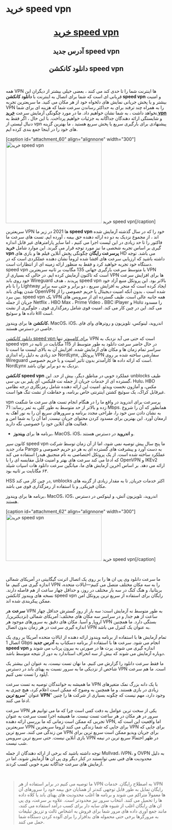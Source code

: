 # خرید speed vpn
<h1 style="text-align: center;"><a href="https://khabaiha.com/%d8%ae%d8%b1%db%8c%d8%af-speed-vpn/">خرید speed vpn</a></h1>
<h2 style="text-align: center;">آدرس جدید speed vpn</h2>
<h2 style="text-align: center;">دانلود کانکشن speed vpn</h2>
&nbsp;

<span class="VIiyi" lang="fa"><span class="JLqJ4b ChMk0b" data-language-for-alternatives="fa" data-language-to-translate-into="en" data-phrase-index="0">همه VPN ها اینترنت شما را تا حدی کند می کنند ، بعضی خیلی بیشتر از دیگران</span> <span class="JLqJ4b ChMk0b" data-language-for-alternatives="fa" data-language-to-translate-into="en" data-phrase-index="1">این قربانی ای است که شما برای اتصال به اینترنت با <strong>دانلود کانکشن speed vpn</strong> و امنیت بیشتر و یا پخش جریانی نمایش های دلخواه خود از هر مکان می کنید.</span> <span class="JLqJ4b ChMk0b" data-language-for-alternatives="fa" data-language-to-translate-into="en" data-phrase-index="2">ما سریعترین تجربه VPN را به همراه چند ترفند برای به حداکثر رساندن سرعت شما که هزینه ای برای شما نخواهد داشت ، به شما نشان خواهیم داد.</span> <span class="JLqJ4b ChMk0b" data-language-for-alternatives="fa" data-language-to-translate-into="en" data-phrase-index="4">ما در مورد چگونگی آزمایش سرعت <a href="https://khabaiha.com/"><strong>خرید vpn</strong></a> و شایستگی ارائه دهندگان جداگانه به جزئیات خواهیم پرداخت.</span> <span class="JLqJ4b ChMk0b" data-language-for-alternatives="fa" data-language-to-translate-into="en" data-phrase-index="5">با این حال ، اگر فقط به دنبال لیستی از vpn پیشنهادی برای بارگیری سریع یا پخش سریع هستید ، ما بهترین گزینه های خود را در اینجا جمع بندی کرده ایم.</span></span>

[caption id="attachment_60" align="alignnone" width="300"]<img class="size-full wp-image-60" src="https://khabaiha.com/wp-content/uploads/2021/02/speed-vpn-1.png" alt="خرید speed vpn" width="300" height="254" /> خرید speed vpn[/caption]

<div class="ccvoYb">
<div class="AxqVh">
<div class="OPPzxe">
<div class="dePhmb">
<div class="eyKpYb" data-language="fa" data-original-language="en" data-result-index="0">
<div class="J0lOec"><span class="VIiyi" lang="fa"><span class="JLqJ4b ChMk0b" data-language-for-alternatives="fa" data-language-to-translate-into="en" data-phrase-index="0">سریعترین VPN ها 2021</span> <span class="JLqJ4b ChMk0b" data-language-for-alternatives="fa" data-language-to-translate-into="en" data-phrase-index="2">در زیر ما <strong>speed vpn</strong> خود را که در سال گذشته آزمایش شده اند ، از مجموع نزدیک به دو ده ارائه دهنده حق بیمه ، آورده ایم.</span> <span class="JLqJ4b ChMk0b" data-language-for-alternatives="fa" data-language-to-translate-into="en" data-phrase-index="3">تست های سرعت ما فاکتور را تا حد زیادی در این لیست اجرا می کنیم ، اما سایر پارامترهای غیر قابل اندازه گیری بر اساس تجربه شخصی ما نیز مورد توجه قرار می گیرند.</span> <span class="JLqJ4b ChMk0b" data-language-for-alternatives="fa" data-language-to-translate-into="en" data-phrase-index="4">این موارد شامل <strong>خرید vpn پرسرعت رایگان</strong> چگونگی پخش آنلاین فیلم ها و بازی های HD می باشد.</span> <span class="JLqJ4b ChMk0b" data-language-for-alternatives="fa" data-language-to-translate-into="en" data-phrase-index="6">توجه داشته باشید که ارزیابی سرعت های افشا شده لزوماً نشان دهنده عملکردی است که در دستگاه خود تجربه خواهید کرد و فقط به منظور ارائه زمینه ای از انتظارات است.</span></span></div>
</div>
</div>
</div>
</div>
</div>
<span class="JLqJ4b ChMk0b" data-language-for-alternatives="fa" data-language-to-translate-into="en" data-phrase-index="0">speed vpn با متوسط سرعت بارگیری جهانی 135 مگابیت بر ثانیه سریعترین VPN است که تاکنون آزمایش کرده ایم.</span> <span class="JLqJ4b ChMk0b" data-language-for-alternatives="fa" data-language-to-translate-into="en" data-phrase-index="1">در حالی که بسیاری از VPN ها برای افزایش سرعت خود روی باند Wireguard پریدند ، هدف speed vpn بالاتر بود.</span> <span class="JLqJ4b ChMk0b" data-language-for-alternatives="fa" data-language-to-translate-into="en" data-phrase-index="2">این پروتکل منبع آزاد خود را با نام Lightway ایجاد کرده است که منجر به افزایش سریع ، دو برابر و حتی سه برابر شدن پهنای باند OpenVPN شده است ، بدون آنکه امنیت دیجیتال یا حریم خصوصی را از بین ببرد.</span> <span class="JLqJ4b ChMk0b" data-language-for-alternatives="fa" data-language-to-translate-into="en" data-phrase-index="4">speed vpn یک VPN همه جانبه عالی است.</span> <span class="JLqJ4b ChMk0b" data-language-for-alternatives="fa" data-language-to-translate-into="en" data-phrase-index="5">طیف گسترده ای از سرویس های جریان از جمله Netflix ، HBO Max ، Prime Video ، BBC iPlayer و Hulu را مسدود می کند.</span> <span class="JLqJ4b ChMk0b" data-language-for-alternatives="fa" data-language-to-translate-into="en" data-phrase-index="6">این در چین کار می کند.</span> <span class="JLqJ4b ChMk0b" data-language-for-alternatives="fa" data-language-to-translate-into="en" data-phrase-index="7">امنیت قوی شامل رمزگذاری قوی ، جلوگیری از نشت داده ها و سوئیچ kill است.</span>

<strong>کانکشن</strong> ها برای ویندوز، MacOS، iOS، اندروید، لینوکس، تلویزیون و روترهای وای فای خاصی در دسترس هستند.

<a href="https://khabaiha.com/tag/%d8%af%d8%a7%d9%86%d9%84%d9%88%d8%af-%da%a9%d8%a7%d9%86%da%a9%d8%b4%d9%86-speed-vpn-%d8%a8%d8%b1%d8%a7%db%8c-%da%a9%d8%a7%d9%85%d9%be%db%8c%d9%88%d8%aa%d8%b1/">دانلود کانکشن speed vpn برای کامپیوتر</a> تنها VPN است که حتی می آید نزدیک به speed vpn در حال حاضر سرعت دانلود به طور متوسط از 115 مگابایت در ثانیه در سراسر تمام زمان ها و مکان های آزمایش شده. افزایش آن به بالای لیست ما است تا حد زیادی به دلیل راه اندازی NordLynx, پروتکل VPN سفارشی ساخته شده بر روی Wireguard است که ارائه داده ها کارآمدتر بدون تاثیر امنیت و یا حریم خصوصی. NordLynx نزدیک به دو برابر توان باشد.

<strong>کانکشن speed vpn</strong> عملکرد خوبی در مناطق دیگر، بیش از حد. این unblocks طیف گسترده ای از خدمات جریان از جمله نت فلیكس، آی پلیر بی بی سی، Hulu، HBO مكس، و آمازون نخست ویدئو. امنیت این ارائه دهنده شامل رمزنگاری درجه نظامی غیرقابل کراک، یک سوئیچ کشتن اینترنتی خاص برنامه، و حفاظت از نشت تنگ هوا است.

vpn پرسرعت برای اندروید در واقع ما را در هنگام انجام تست های سرعت ما شگفت زده و بالاتر از حد متوسط به طور کلی به ثمر رساند: 71 Mbps. همانطور که آن را شروع به نشان دادن سن خود را، طراحی مجدد برنامه و سرورهای سریع آن را به نور آهک به ارمغان آورد. این بهترین برای مسدود کردن محتوای جریان نیست, اما آن را به شما امن و فعالیت های آنلاین خود را خصوصی نگه دارید.
<ul>
 	<li>برنامه ها برای <strong>ویندوز</strong>، MacOS، iOS، و <strong>اندروید</strong> در دسترس هستند.</li>
</ul>
کانون سپر speed vpn ما پنج سال پیش توصیه نمی شود، اما از آن زمان توسط شرکت مادر جدید Pango به دست آورد و پیشرفت های گسترده ای به هر دو حریم خصوصی و عملکرد ساخته شده است. از یک پروتکل اختصاصی به نام منجنیق هیدرا استفاده می کند که ادعا می کند سرعت های بهتر و امنیت قابل مقایسه ای را با OpenVPN و IKEv2 ارائه می دهد. بر اساس آخرین آزمایش های ما، میانگین سرعت دانلود هات اسپات شیلد ۶۳ مگابایت بر ثانیه بود.

HSS در چین کار می کند, unblocks اکثر خدمات جریان, تا به مقدار زیادی از گزینه های مکان فیزیکی, و با استفاده از رمزگذاری قوی می باشد.

برنامه ها برای ویندوز، MacOS، iOS، اندروید، تلویزیون آتش، و لینوکس در دسترس هستند.

[caption id="attachment_62" align="alignnone" width="300"]<img class="size-medium wp-image-62" src="https://khabaiha.com/wp-content/uploads/2021/02/speed-vpn2-300x146.jpg" alt="خرید speed vpn" width="300" height="146" /> خرید speed vpn[/caption]

&nbsp;

ما سرعت دانلود وی پی ان ها را بر روی یک اتصال اترنت گیگابیتی در آمریکای شمالی اندازه گیری می کنیم. ما VPN را به سه مکان مختلف متصل می کنیم—ایالات متحده، بریتانیا، و هنگ کنگ در سه بار مختلف در روز، و حداقل چهار ساعت از هم فاصله دارند. نسخه های ویندوز کانکشن speed vpn رایگان برای استفاده از سریع ترین پروتکل امن ممکن پیکربندی شده اند.

<strong>سرعت</strong> هر VPN به طور متوسط نه آزمایش است: سه بار از روز گسترش حداقل چهار ساعت از هم جدا, و در سراسر سه مکان های مختلف: آمریکای شمالی (نزدیکترین), اروپا, و آسیا. مکان های دقیق به سرورهای موجود هر VPN بستگی دارد. ما همچنین اندازه گیری سرعت در هر زمان بدون اتصال VPN به عنوان یک کنترل می باشد.

تمام آزمایش ها با استفاده از برنامه ویندوز ارائه دهنده از ایالات متحده آمریکا بر روی یک اتصال 1 Gbps انجام می شود. سرعت ها با استفاده از برنامه دسکتاپ به <strong>آدرس جدید speed vpn</strong> اندازه گیری می شوند. پرت ها در صورتی به بیرون پرتاب می شوند و دوباره آزمایش می شوند که بیش از سه انحراف استاندارد به دور از نتیجه متوسط باشد.

ما فقط سرعت دانلود را گزارش می کنیم. ما نهان تست نیست، به عنوان این بیشتر یک شاخص از نزدیکی ما به سرور نسبت به پهنای باند در دسترس VPN است. ما هم سرعت آپلود را تست نمی کنیم.

ما همیشه به خوانندگان توصیه به تست سرعت VPN با یک دانه بزرگ نمک متغیرهای زیادی در بازی هستند. و ما همچنین به وضوح که ممکن است اعلام کرد، هیچ چیزی به عنوان "<strong>سریع ترین VPN</strong>" وجود دارد، مهم نیست که چگونه بسیاری از شرکت ها را چنین ادعا می کنند.

سرعت VPN یکی از سخت ترین عوامل به دقت کمی است چرا که ما می توانیم هر سرور در هر مکان در هر ساعت تست نیست. ما همیشه اجرا تست سرعت به عنوان تجربی که ممکن است زمانی که ما بررسی ارائه دهنده VPN, اما واقعیت این است که سریعترین VPN برای جایی که شما زندگی می کنند لزوما سریعترین VPN برای جایی که من زندگی می کنند. سریع ترین VPN برای جریان ویدیو ممکن است سریع ترین برای بازی آنلاین نیست. حتی سریع ترین سرویس VPN در ظهر احتمالا سریع ترین در نیمه شب نیست.

توجه داشته باشید که برخی از ارائه دهندگان از جمله Mullvad، iVPN، و OVPN به دلیل محدودیت های فنی نمی توانستند در کنار دیگر وی پی ان ها آزمایش شوند، اما در آزمایش های سرعت جداگانه نمره خوبی کسب کردند.

&nbsp;
<blockquote>ما توصیه می کنیم در برابر استفاده از هر VPN به اصطلاح رایگان. خدمات VPN رایگان تمایل به طور قابل توجهی کندتر از همتایان حق بیمه خود را سرورهای آن ها معمولاً متراکم می شوند و برنامه ها اغلب محدودیت های پهنای باند یا کلاه داده ها را تحمیل می کنند. انتخاب سرور نیز محدودتر است. علاوه بر سرعت، وی پی ان های رایگان اغلب از شیوه های سایه دار برای کسب درآمد استفاده می کنند، مانند جمع آوری داده های مرور شما برای فروش به اشخاص ثالث و تزریق تبلیغات به مرورگرها برخی حتی محموله های بدافزار را برای آلوده کردن دستگاه شما حمل می کنند.</blockquote>
